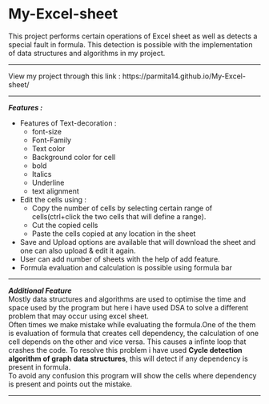 # My-Excel-sheet
This project performs certain operations of Excel sheet as well as detects a special fault in formula. This detection is possible with the implementation of data structures and algorithms in my project.
<hr>
View my project through this link : https://parmita14.github.io/My-Excel-sheet/ 
<hr>
<b><i>Features :</i></b>
<ul>
  <li>
    Features of Text-decoration :
    <ul><li>
      font-size
    </li>
      <li>
        Font-Family
      </li>
      <li>
       Text color
      </li>
      <li>
        Background color for cell
      </li>
      <li>
        bold
      </li>
      <li>
        Italics
      </li>
      <li>
        Underline
      </li>
      <li>
        text alignment
      </li>
    </ul>
  </li>
  <li>
    Edit the cells using :
    <ul>
      <li>
        Copy the number of cells by selecting certain range of cells(ctrl+click the two cells that will define a range).
      </li>
       <li>Cut the copied cells</li>
      <li>Paste the cells copied at any location in the sheet</li>
    </ul>
   
  </li>
  <li>
     Save and Upload options are available that will download the sheet and one can also upload & edit it again. 
  </li>
  <li>
    User can add number of sheets with the help of add feature.
  </li>
  <li>
    Formula evaluation and calculation is possible using formula bar
  </li>
</ul>
<hr>
<b><i>Additional Feature </i></b><br>
Mostly data structures and algorithms are used to optimise the time and space used by the program but here i have used DSA to solve a different problem that may occur using excel sheet.<br>
Often times we make mistake while evaluating the formula.One of the them is evaluation of formula that creates cell dependency, the calculation of one cell depends on the other and vice versa. This causes a infinte loop that crashes the code. To resolve this problem i have used <b>Cycle detection algorithm of graph data structures</b>, this will detect if any dependency is present in formula.<br>
To avoid any confusion this program will show the cells where dependency is present and points out the mistake.<hr>

